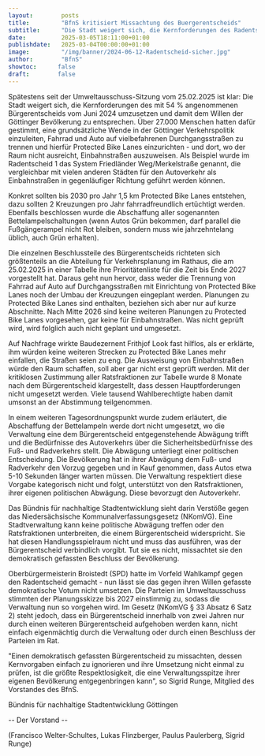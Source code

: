 ```yaml
---
layout:        posts
title:         "BfnS kritisiert Missachtung des Buergerentscheids"
subtitle:      "Die Stadt weigert sich, die Kernforderungen des Radentscheids umzusetzen"
date:          2025-03-05T18:11:00+01:00
publishdate:   2025-03-04T00:00:00+01:00
image:         "/img/banner/2024-06-12-Radentscheid-sicher.jpg"
author:        "BfnS"
showtoc:      false
draft:        false
---
```


Spätestens seit der Umweltausschuss-Sitzung vom 25.02.2025 ist klar: Die Stadt weigert sich, die Kernforderungen des mit 54 % angenommenen Bürgerentscheids vom Juni 2024 umzusetzen und damit dem Willen der Göttinger Bevölkerung zu entsprechen. 
Über 27.000 Menschen hatten dafür gestimmt, eine grundsätzliche Wende in der Göttinger Verkehrspolitik einzuleiten, Fahrrad und Auto auf vielbefahrenen Durchgangsstraßen zu trennen und hierfür Protected Bike Lanes einzurichten - und dort, wo der Raum nicht ausreicht, Einbahnstraßen auszuweisen. Als Beispiel wurde im Radentscheid 1 das System Friedländer Weg/Merkelstraße genannt, die vergleichbar mit vielen anderen Städten für den Autoverkehr als Einbahnstraßen in gegenläufiger Richtung geführt werden können. 

Konkret sollten bis 2030 pro Jahr 1,5 km Protected Bike Lanes entstehen, dazu sollten 2 Kreuzungen pro Jahr fahrradfreundlich ertüchtigt werden. Ebenfalls beschlossen wurde die Abschaffung aller sogenannten Bettelampelschaltungen (wenn Autos Grün bekommen, darf parallel die Fußgängerampel nicht Rot bleiben, sondern muss wie jahrzehntelang üblich, auch Grün erhalten).

Die einzelnen Beschlussteile des Bürgerentscheids richteten sich größtenteils an die Abteilung für Verkehrsplanung im Rathaus, die am 25.02.2025 in einer Tabelle ihre Prioritätenliste für die Zeit bis Ende 2027 vorgestellt hat. Daraus geht nun hervor, dass weder die Trennung von Fahrrad auf Auto auf Durchgangsstraßen mit Einrichtung von Protected Bike Lanes noch der Umbau der Kreuzungen eingeplant werden. 
Planungen zu Protected Bike Lanes sind enthalten, beziehen sich aber nur auf kurze Abschnitte. Nach Mitte 2026 sind keine weiteren Planungen zu Protected Bike Lanes vorgesehen, gar keine für Einbahnstraßen. Was nicht geprüft wird, wird folglich auch nicht geplant und umgesetzt. 

Auf Nachfrage wirkte Baudezernent Frithjof Look fast hilflos, als er erklärte, ihm würden keine weiteren Strecken zu Protected Bike Lanes mehr einfallen, die Straßen seien zu eng. 
Die Ausweisung von Einbahnstraßen würde den Raum schaffen, soll aber gar nicht erst geprüft werden. Mit der kritiklosen Zustimmung aller Ratsfraktionen zur Tabelle wurde 8 Monate nach dem Bürgerentscheid klargestellt, dass dessen Hauptforderungen nicht umgesetzt werden. Viele tausend Wahlberechtigte haben damit umsonst an der Abstimmung teilgenommen.

In einem weiteren Tagesordnungspunkt wurde zudem erläutert, die Abschaffung der Bettelampeln werde dort nicht umgesetzt, wo die Verwaltung eine dem Bürgerentscheid entgegenstehende Abwägung trifft und die Bedürfnisse des Autoverkehrs über die Sicherheitsbedürfnisse des Fuß- und Radverkehrs stellt. Die Abwägung unterliegt einer politischen Entscheidung. Die Bevölkerung hat in ihrer Abwägung dem Fuß- und Radverkehr den Vorzug gegeben und in Kauf genommen, dass Autos etwa 5-10 Sekunden länger warten müssen. Die Verwaltung respektiert diese Vorgabe kategorisch nicht und folgt, unterstützt von den Ratsfraktionen, ihrer eigenen politischen Abwägung. Diese bevorzugt den Autoverkehr.

Das Bündnis für nachhaltige Stadtentwicklung sieht darin Verstöße gegen das Niedersächsische Kommunalverfassungsgesetz (NKomVG). 
Eine Stadtverwaltung kann keine politische Abwägung treffen oder den Ratsfraktionen unterbreiten, die einem Bürgerentscheid widerspricht. Sie hat diesen Handlungsspielraum nicht und muss das ausführen, was der Bürgerentscheid verbindlich vorgibt. Tut sie es nicht, missachtet sie den demokratisch gefassten Beschluss der Bevölkerung. 

Oberbürgermeisterin Broistedt (SPD) hatte im Vorfeld Wahlkampf gegen den Radentscheid gemacht - nun lässt sie das gegen ihren Willen gefasste demokratische Votum nicht umsetzen. 
Die Parteien im Umweltausschuss stimmten der Planungsskizze bis 2027 einstimmig zu, sodass die Verwaltung nun so vorgehen wird. 
Im Gesetz (NKomVG § 33 Absatz 6 Satz 2) steht jedoch, dass ein Bürgerentscheid innerhalb von zwei Jahren nur durch einen weiteren Bürgerentscheid aufgehoben werden kann, nicht einfach eigenmächtig durch die Verwaltung oder durch einen Beschluss der Parteien im Rat.

"Einen demokratisch gefassten Bürgerentscheid zu missachten, dessen Kernvorgaben einfach zu ignorieren und ihre Umsetzung nicht einmal zu prüfen, ist die größte Respektlosigkeit, die eine Verwaltungsspitze ihrer eigenen Bevölkerung entgegenbringen kann", so Sigrid Runge, Mitglied des Vorstandes des BfnS.




 	

Bündnis für nachhaltige Stadtentwicklung Göttingen

-- Der Vorstand --

(Francisco Welter-Schultes, Lukas Flinzberger, Paulus Paulerberg, Sigrid Runge)

